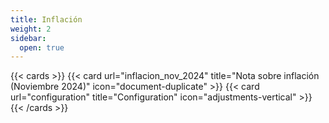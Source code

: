 ```yaml
---
title: Inflación
weight: 2
sidebar:
  open: true
---
```


{{< cards >}}
  {{< card url="inflacion_nov_2024" title="Nota sobre inflación (Noviembre 2024)" icon="document-duplicate" >}}
  {{< card url="configuration" title="Configuration" icon="adjustments-vertical" >}}
{{< /cards >}}
